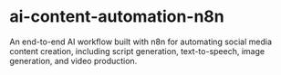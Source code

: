 # ai-content-automation-n8n
An end-to-end AI workflow built with n8n for automating social media content creation, including script generation, text-to-speech, image generation, and video production.
